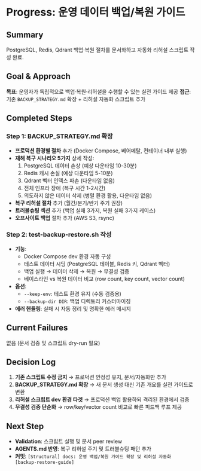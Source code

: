 # Progress: 운영 데이터 백업/복원 가이드

## Summary
PostgreSQL, Redis, Qdrant 백업·복원 절차를 문서화하고 자동화 리허설 스크립트 작성 완료.

## Goal & Approach
**목표**: 운영자가 독립적으로 백업·복원·리허설을 수행할 수 있는 실전 가이드 제공
**접근**: 기존 `BACKUP_STRATEGY.md` 확장 + 리허설 자동화 스크립트 추가

## Completed Steps

### Step 1: BACKUP_STRATEGY.md 확장
- **프로덕션 환경별 절차** 추가 (Docker Compose, 베어메탈, 컨테이너 내부 실행)
- **재해 복구 시나리오 5가지** 상세 작성:
  1. PostgreSQL 데이터 손상 (예상 다운타임 10-30분)
  2. Redis 캐시 손실 (예상 다운타임 5-10분)
  3. Qdrant 벡터 인덱스 파손 (다운타임 없음)
  4. 전체 인프라 장애 (복구 시간 1-2시간)
  5. 의도하지 않은 데이터 삭제 (병렬 환경 활용, 다운타임 없음)
- **복구 리허설 절차** 추가 (월간/분기/반기 주기 권장)
- **트러블슈팅 섹션** 추가 (백업 실패 3가지, 복원 실패 3가지 케이스)
- **오프사이트 백업** 절차 추가 (AWS S3, rsync)

### Step 2: test-backup-restore.sh 작성
- **기능**:
  - Docker Compose dev 환경 자동 구성
  - 테스트 데이터 시딩 (PostgreSQL 테이블, Redis 키, Qdrant 벡터)
  - 백업 실행 → 데이터 삭제 → 복원 → 무결성 검증
  - 베이스라인 vs 복원 데이터 비교 (row count, key count, vector count)
- **옵션**:
  - `--keep-env`: 테스트 환경 유지 (수동 검증용)
  - `--backup-dir DIR`: 백업 디렉토리 커스터마이징
- **에러 핸들링**: 실패 시 자동 정리 및 명확한 에러 메시지

## Current Failures
없음 (문서 검증 및 스크립트 dry-run 필요)

## Decision Log
1. **기존 스크립트 수정 금지** → 프로덕션 안정성 유지, 문서/자동화만 추가
2. **BACKUP_STRATEGY.md 확장** → 새 문서 생성 대신 기존 개요를 실전 가이드로 변환
3. **리허설 스크립트 dev 환경 타겟** → 프로덕션 백업 활용하되 격리된 환경에서 검증
4. **무결성 검증 단순화** → row/key/vector count 비교로 빠른 피드백 루프 제공

## Next Step
- **Validation**: 스크립트 실행 및 문서 peer review
- **AGENTS.md 반영**: 복구 리허설 주기 및 트러블슈팅 패턴 추가
- **커밋**: `[Structural] docs: 운영 백업/복원 가이드 확장 및 리허설 자동화 [backup-restore-guide]`
